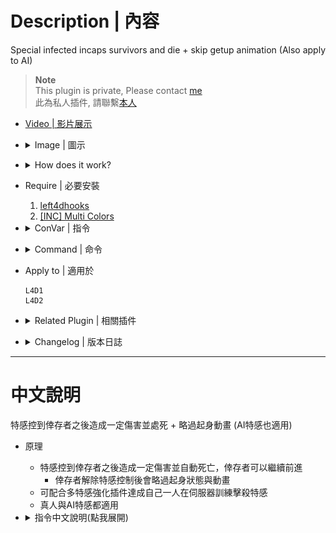 # Description | 內容
Special infected incaps survivors and die + skip getup animation (Also apply to AI)

> __Note__ <br/>
This plugin is private, Please contact [me](https://github.com/fbef0102/Game-Private_Plugin#私人插件列表-private-plugins-list)<br/>
此為私人插件, 請聯繫[本人](https://github.com/fbef0102/Game-Private_Plugin#私人插件列表-private-plugins-list)

* [Video | 影片展示](https://youtu.be/ssLsbaKLLmk)

* <details><summary>Image | 圖示</summary>

    <br/>![1vSpecials_0](image/1vSpecials_0.jpg)
    <br/>![1vSpecials_1](image/1vSpecials_1.gif)
    <br/>![1vSpecials_2](image/1vSpecials_2.gif)
    <br/>![1vSpecials_3](image/1vSpecials_3.jpg)
</details>

* <details><summary>How does it work?</summary>

	* Special infected incaps survivors and die instantly
    * Set each Special infected scratch damage
    * Skip Survivor getup animation after release
    * Apply to both human and AI infected
</details>

* Require | 必要安裝
    1. [left4dhooks](https://forums.alliedmods.net/showthread.php?t=321696)
    2. [[INC] Multi Colors](https://github.com/fbef0102/L4D1_2-Plugins/releases/tag/Multi-Colors)

* <details><summary>ConVar | 指令</summary>

    * cfg/sourcemod/1vSpecials.cfg
        ```php
        // 0=Plugin off, 1=Plugin on.
        1vSpecials_enable "1"

        // Modfiy Smoker attack damage when pulling before suicides. (-1=Disable)
        1vSpecials_smoker_attack_dmg "20"

        // Modfiy Hunter attack damage when pouncing before suicides. (-1=Disable)
        1vSpecials_hunter_attack_dmg "25"

        // Modfiy Jockey attack damage when ridding before suicides. (-1=Disable)
        1vSpecials_jockey_attack_dmg "30"

        // Modfiy Charger attack damage when charging before suicides. (-1=Disable)
        1vSpecials_charger_attack_dmg "35"

        // If 1, Announce SI Health Left before SI suicides.
        1vSpecials_dmgannounce "1"

        // If 1, Skip Survivor Get Up Animation.
        1vSpecials_skip_getup "1"

        // 0=Only Kill Attacker, 1=Kill All Infected
        1vSpecials_kill_all "0"

        // If 1, this plugin only takes effect when infected attacking bot.
        1vSpecials_apply_bot_only "0"

        // If 1, this plugin removes god frame when damaged by special infected.
        1vSpecials_remove_godframe "1"

        // Delay time Charger makes damage and suicides after carry the victim
        1vSpecials_charger_carry_delay "0.2"

        // Delay time Smoker makes damage and suicides after grab the victim (Useful in coop/realism)
        1vSpecials_smoker_grab_delay "1.0"
        ```
</details>

* <details><summary>Command | 命令</summary>

    None
</details>

* Apply to | 適用於
    ```
    L4D1
    L4D2
    ```

* <details><summary>Related Plugin | 相關插件</summary>

    1. [l4dinfectedbots](https://github.com/fbef0102/L4D1_2-Plugins/tree/master/l4dinfectedbots): Spawns infected bots in L4D1 versus, and gives greater control of the infected bots in L4D1/L4D2 without being limited by the director.
        * 生成多特感控制插件
    2. [AI_HardSI](https://github.com/fbef0102/L4D2-Plugins/tree/master/AI_HardSI): Improves the AI behaviour of special infected
        * 增強特感攻擊行為
    3. [l4d_claw_dmg](https://github.com/Target5150/MoYu_Server_Stupid_Plugins/tree/master/The%20Last%20Stand/l4d_claw_dmg): Make claw damage follow convar *_pz_claw_dmg
        * 修改 特感 右鍵抓傷的傷害值
</details>

* <details><summary>Changelog | 版本日誌</summary>

    * v2.6 (2024-9-13)
        * Update cvars

    * v2.5 (2023-7-13)
        * Fixed Smoker does not suicide when dragging victim

    * v2.4 (2023-2-19)
        * Remake all cvars description
        * Set each Special Infected claw damage
        * Add new cvars

    * v2.3
        * Initial Release
</details>

- - - -
# 中文說明
特感控到倖存者之後造成一定傷害並處死 + 略過起身動畫 (AI特感也適用)

* 原理
    * 特感控到倖存者之後造成一定傷害並自動死亡，倖存者可以繼續前進
        * 倖存者解除特感控制後會略過起身狀態與動畫
    * 可配合多特感強化插件達成自己一人在伺服器訓練擊殺特感
    * 真人與AI特感都適用

* <details><summary>指令中文說明(點我展開)</summary>

    * cfg/sourcemod/1vSpecials.cfg
        ```php
        // 0=關閉插件, 1=啟動插件
        1vSpecials_enable "1"

        // Smoker 抓到倖存者後造成20點傷害並自殺 (-1=關閉這項功能)
        1vSpecials_smoker_attack_dmg "20"

        // Hunter 抓到倖存者後造成25點傷害並自殺 (-1=關閉這項功能)
        1vSpecials_hunter_attack_dmg "25"

        // Jockey 抓到倖存者後造成25點傷害並自殺 (-1=關閉這項功能)
        1vSpecials_jockey_attack_dmg "30"

        // Charger 抓到倖存者後造成25點傷害並自殺 (-1=關閉這項功能)
        1vSpecials_charger_attack_dmg "35"

        // 為1時，特感自殺前提示剩餘的血量
        1vSpecials_dmgannounce "1"

        // 為1時，倖存者解除特感控制後會略過起身狀態與動畫
        1vSpecials_skip_getup "1"

        // 0=只殺死攻擊倖存者的特感, 1=殺死所有特感
        1vSpecials_kill_all "0"

        // 為1時，這插件只對AI Bot的倖存者有效果
        1vSpecials_apply_bot_only "0"

        // 為1時，移除人類解除特感控制後的無敵狀態 (運作更順暢)
        1vSpecials_remove_godframe "1"

        // Charger衝刺帶走倖存者時, 多少秒數之後造成傷害並強制自殺
        1vSpecials_charger_carry_delay "0.2"

        // Smoker拉走倖存者時, 多少秒數之後造成傷害並強制自殺 (適合用在 戰役/寫實模式)
        1vSpecials_smoker_grab_delay "1.0"
        ```
</details>